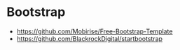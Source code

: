 # Bootstrap

* https://github.com/Mobirise/Free-Bootstrap-Template
* https://github.com/BlackrockDigital/startbootstrap